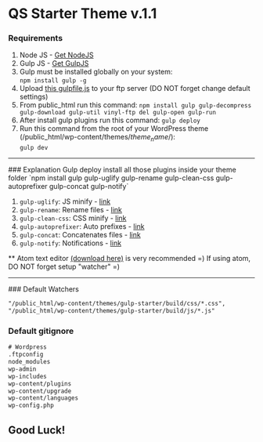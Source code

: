 # QS Starter Theme v.1.1

### Requirements
1. Node JS - <a href="https://nodejs.org/en/" target="_blank">Get NodeJS</a>
2. Gulp JS - <a href="http://gulpjs.com/" target="_blank">Get GulpJS</a>
3. Gulp must be installed globally on your system:<br>
`npm install gulp -g`
4. Upload <a href="https://gist.github.com/vol4ikman/92e381e5adee0b1e36606d82d5f45613" target="_blank">this gulpfile.js</a> to your ftp server (DO NOT forget change default settings)
5. From public_html run this command:
`npm install gulp gulp-decompress gulp-download gulp-util vinyl-ftp del gulp-open gulp-run`
6. After install gulp plugins run this command:
`gulp deploy`
7. Run this command from the root of your WordPress theme (/public_html/wp-content/themes/$theme_name$/): <br>
`gulp dev`


<hr>
### Explanation
Gulp deploy install all those plugins inside your theme folder
`npm install gulp gulp-uglify gulp-rename gulp-clean-css gulp-autoprefixer gulp-concat gulp-notify`

1. `gulp-uglify`: JS minify - <a href="https://www.npmjs.com/package/gulp-uglify" >link</a>
2. `gulp-rename`: Rename files - <a href="https://www.npmjs.com/package/gulp-rename" >link</a>
3. `gulp-clean-css`: CSS minify - <a href="https://www.npmjs.com/package/gulp-clean-css" >link</a>
4. `gulp-autoprefixer`: Auto prefixes - <a href="https://www.npmjs.com/package/gulp-autoprefixer" >link</a>
5. `gulp-concat`: Concatenates files - <a href="https://www.npmjs.com/package/gulp-concat" >link</a>
6. `gulp-notify`: Notifications - <a href="https://www.npmjs.com/package/gulp-notify">link</a>

** Atom text editor <a href="https://atom.io/" target="_blank">(download here)</a> is very recommended =)
If using atom, DO NOT forget setup "watcher" =)

<hr>
### Default Watchers

```html
"/public_html/wp-content/themes/gulp-starter/build/css/*.css",
"/public_html/wp-content/themes/gulp-starter/build/js/*.js"
```

### Default gitignore

```html
# Wordpress
.ftpconfig
node_modules
wp-admin
wp-includes
wp-content/plugins
wp-content/upgrade
wp-content/languages
wp-config.php
```

## Good Luck!
